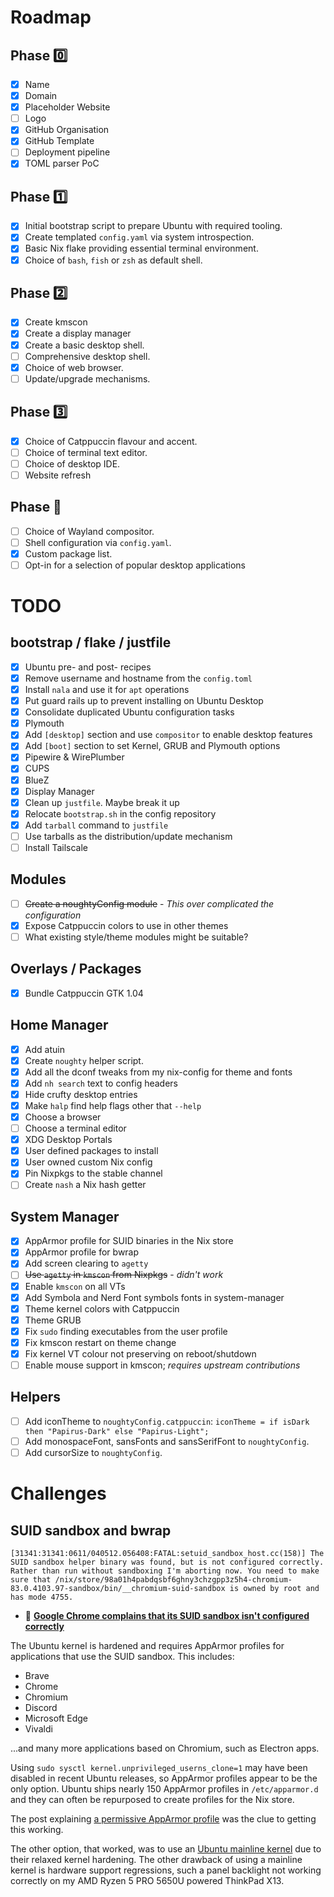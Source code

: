 # Roadmap

## Phase 0️⃣

- [x] Name
- [x] Domain
- [x] Placeholder Website
- [ ] Logo
- [x] GitHub Organisation
- [x] GitHub Template
- [ ] Deployment pipeline
- [x] TOML parser PoC

## Phase 1️⃣

- [x] Initial bootstrap script to prepare Ubuntu with required tooling.
- [x] Create templated `config.yaml` via system introspection.
- [x] Basic Nix flake providing essential terminal environment.
- [x] Choice of `bash`, `fish` or `zsh` as default shell.

## Phase 2️⃣

- [x] Create kmscon
- [x] Create a display manager
- [x] Create a basic desktop shell.
- [ ] Comprehensive desktop shell.
- [x] Choice of web browser.
- [ ] Update/upgrade mechanisms.

## Phase 3️⃣

- [x] Choice of Catppuccin flavour and accent.
- [ ] Choice of terminal text editor.
- [ ] Choice of desktop IDE.
- [ ] Website refresh

## Phase 🔮

- [ ] Choice of Wayland compositor.
- [ ] Shell configuration via `config.yaml`.
- [x] Custom package list.
- [ ] Opt-in for a selection of popular desktop applications

# TODO

## bootstrap / flake / justfile

- [x] Ubuntu pre- and post- recipes
- [x] Remove username and hostname from the `config.toml`
- [x] Install `nala` and use it for `apt` operations
- [x] Put guard rails up to prevent installing on Ubuntu Desktop
- [x] Consolidate duplicated Ubuntu configuration tasks
- [x] Plymouth
- [x] Add `[desktop]` section and use `compositor` to enable desktop features
- [x] Add `[boot]` section to set Kernel, GRUB and Plymouth options
- [x] Pipewire & WirePlumber
- [x] CUPS
- [x] BlueZ
- [X] Display Manager
- [x] Clean up `justfile`. Maybe break it up
- [x] Relocate `bootstrap.sh` in the config repository
- [x] Add `tarball` command to `justfile`
- [ ] Use tarballs as the distribution/update mechanism
- [ ] Install Tailscale

## Modules

- [ ] ~~Create a noughtyConfig module~~ - *This over complicated the configuration*
- [x] Expose Catppuccin colors to use in other themes
- [ ] What existing style/theme modules might be suitable?

## Overlays / Packages

- [x] Bundle Catppuccin GTK 1.04

## Home Manager

- [x] Add atuin
- [x] Create `noughty` helper script.
- [x] Add all the dconf tweaks from my nix-config for theme and fonts
- [x] Add `nh search` text to config headers
- [x] Hide crufty desktop entries
- [x] Make `halp` find help flags other that `--help`
- [x] Choose a browser
- [ ] Choose a terminal editor
- [x] XDG Desktop Portals
- [x] User defined packages to install
- [x] User owned custom Nix config
- [x] Pin Nixpkgs to the stable channel
- [ ] Create `nash` a Nix hash getter

## System Manager

- [x] AppArmor profile for SUID binaries in the Nix store
- [x] AppArmor profile for bwrap
- [x] Add screen clearing to `agetty`
- [ ] ~~Use `agetty` in `kmscon` from Nixpkgs~~ - *didn't work*
- [x] Enable `kmscon` on all VTs
- [x] Add Symbola and Nerd Font symbols fonts in system-manager
- [x] Theme kernel colors with Catppuccin
- [x] Theme GRUB
- [x] Fix `sudo` finding executables from the user profile
- [x] Fix kmscon restart on theme change
- [x] Fix kernel VT colour not preserving on reboot/shutdown
- [ ] Enable mouse support in kmscon; *requires upstream contributions*

## Helpers

- [ ] Add iconTheme to `noughtyConfig.catppuccin`: `iconTheme = if isDark then "Papirus-Dark" else "Papirus-Light";`
- [ ] Add monospaceFont, sansFonts and sansSerifFont to `noughtyConfig`.
- [ ] Add cursorSize to `noughtyConfig`.

# Challenges

## SUID sandbox and bwrap

```
[31341:31341:0611/040512.056408:FATAL:setuid_sandbox_host.cc(158)] The SUID sandbox helper binary was found, but is not configured correctly. Rather than run without sandboxing I'm aborting now. You need to make sure that /nix/store/98a01h4pabdqsbf6ghny3chzgpp3z5h4-chromium-83.0.4103.97-sandbox/bin/__chromium-suid-sandbox is owned by root and has mode 4755.
```

- 🐛 **[Google Chrome complains that its SUID sandbox isn't configured correctly](https://github.com/NixOS/nixpkgs/issues/89599)**

The Ubuntu kernel is hardened and requires AppArmor profiles for applications that use the SUID sandbox.
This includes:
- Brave
- Chrome
- Chromium
- Discord
- Microsoft Edge
- Vivaldi

...and many more applications based on Chromium, such as Electron apps.

Using `sudo sysctl kernel.unprivileged_userns_clone=1` may have been disabled in
recent Ubuntu releases, so AppArmor profiles appear to be the only option.
Ubuntu ships nearly 150 AppArmor profiles in `/etc/apparmor.d` and they can often
be repurposed to create profiles for the Nix store.

The post explaining [a permissive AppArmor profile](https://github.com/NixOS/nixpkgs/issues/89599#issuecomment-2922388555) was the clue to getting this working.

The other option, that worked, was to use an [Ubuntu mainline kernel](https://kernel.ubuntu.com/mainline/)
due to their relaxed kernel hardening. The other drawback of using a mainline
kernel is hardware support regressions, such a panel backlight not working
correctly on my AMD Ryzen 5 PRO 5650U powered ThinkPad X13.
